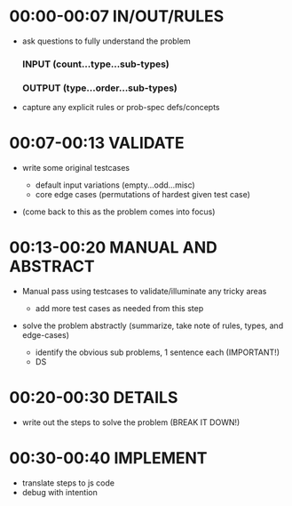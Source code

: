 # 00:00-00:07 IN/OUT/RULES

- ask questions to fully understand the problem
  ### INPUT (count...type...sub-types)
  ### OUTPUT (type...order...sub-types)
- capture any explicit rules or prob-spec defs/concepts

# 00:07-00:13 VALIDATE

- write some original testcases

  - default input variations (empty...odd...misc)
  - core edge cases (permutations of hardest given test case)

- (come back to this as the problem comes into focus)

# 00:13-00:20 MANUAL AND ABSTRACT

- Manual pass using testcases to validate/illuminate any tricky areas

  - add more test cases as needed from this step

- solve the problem abstractly (summarize, take note of rules, types, and edge-cases)

  - identify the obvious sub problems, 1 sentence each (IMPORTANT!)
  - DS

# 00:20-00:30 DETAILS

- write out the steps to solve the problem (BREAK IT DOWN!)

# 00:30-00:40 IMPLEMENT

- translate steps to js code
- debug with intention
